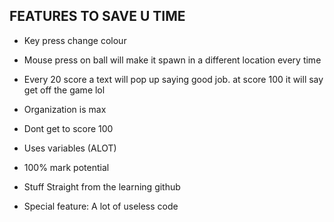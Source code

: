 ## FEATURES TO SAVE U TIME
- Key press change colour
  
- Mouse press on ball will make it spawn in a different location
  every time

- Every 20 score a text will pop up saying good job.
  at score 100 it will say get off the game lol

- Organization is max

- Dont get to score 100

- Uses variables (ALOT)

- 100% mark potential

- Stuff Straight from the learning github

- Special feature: A lot of useless code
